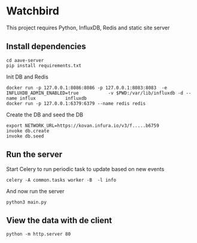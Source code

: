 # Watchbird
This project requires Python, InfluxDB, Redis and static site server

## Install dependencies
```
cd aave-server
pip install requirements.txt
```

Init DB and Redis
```
docker run -p 127.0.0.1:8086:8086 -p 127.0.0.1:8083:8083  -e INFLUXDB_ADMIN_ENABLED=true           -v $PWD:/var/lib/influxdb -d --name influx           influxdb
docker run -p 127.0.0.1:6379:6379 --name redis redis
```

Create the DB and seed the DB
```
export NETWORK_URL=https://kovan.infura.io/v3/f.....b6759
invoke db.create
invoke db.seed
```

## Run the server
Start Celery to run periodic task to update based on new events
```
celery -A common.tasks worker -B  -l info 
```

And now run the server
```
python3 main.py 
```

## View the data with de client
```
python -m http.server 80
```
